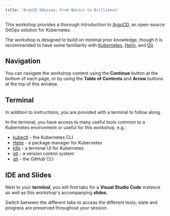 ```yaml
---
title: "ArgoCD Odyssey: From Basics to Brilliance"
---
```


This workshop provides a thorough introduction to [ArgoCD](https://argoproj.github.io/cd),
an open-source GitOps solution for Kubernetes.

The workshop is designed to build on minimal prior knowledge, though
it is recommended to have some familiarity with [Kubernetes](https://kubernetes.io),
[Helm](https://helm.sh), and [Git](https://git-scm.com).

## Navigation

You can navigate the workshop content using the **Continue** button at the
bottom of each page, or by using the **Table of Contents** and **Arrow**
buttons at the top of this window.

## Terminal

In addition to instructions, you are provided with a terminal to
follow along.

In the terminal, you have access to many useful tools common to a Kubernetes
environment or useful for this workshop, e.g.:

- [kubectl](https://kubernetes.io/de/docs/tasks/tools/install-kubectl/) - the Kubernetes CLI
- [Helm](https://helm.sh) - a package manager for Kubernetes
- [k9s](https://k9scli.io/) - a terminal UI for Kubernetes
- [git](https://git-scm.com/) - a version control system
- [gh](https://cli.github.com/) - the GitHub CLI

## IDE and Slides

Next to your **terminal**, you will find tabs for a **Visual Studio Code**
instance as well as this workshop's accompanying **slides**.

Switch between the different tabs to access the different tools;
state and progress are preserved throughout your session.
